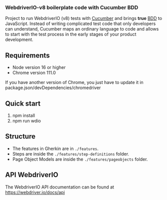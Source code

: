 ### WebdriverIO-v8 boilerplate code with Cucumber BDD

Project to run WebdriverIO (v8) tests with [Cucumber](https://cucumber.io/) and brings **true** [BDD](http://en.wikipedia.org/wiki/Behavior-driven_development) to JavaScript. Instead of writing complicated test code that only developers can understand, Cucumber maps an ordinary language to code and allows to start with the test process in the early stages of your product development.

## Requirements

- Node version 16 or higher
- Chrome version 111.0

If you have another version of Chrome, you just have to update it in package.json/devDependencies/chromedriver

## Quick start

1. npm install
2. npm run wdio

## Structure

- The features in Gherkin are in `./features`.
- Steps are inside the `./features/step-definitions` folder.
- Page Object Models are inside the `./features/pageobjects` folder.

## API WebdriverIO

The WebdriverIO API documentation can be found at https://webdriver.io/docs/api
